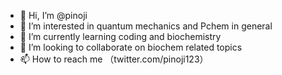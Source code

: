 - 👋 Hi, I’m @pinoji
- 👀 I’m interested in quantum mechanics and Pchem in general
- 🌱 I’m currently learning coding and biochemistry
- 💞️ I’m looking to collaborate on biochem related topics
- 📫 How to reach me （twitter.com/pinoji123）
<!---
pinoji/pinoji is a ✨ special ✨ repository because its `README.md` (this file) appears on your GitHub profile.
You can click the Preview link to take a look at your changes.
--->
